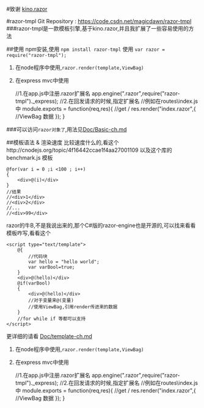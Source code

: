 #致谢 [kino.razor](https://github.com/kinogam/kino.razor)

#razor-tmpl
Git Repository : https://code.csdn.net/magicdawn/razor-tmpl
###razor-tmpl是一款模板引擎,基于kino.razor,并且我扩展了一些容易使用的方法

##使用
npm安装,使用 `npm install razor-tmpl`
使用 `var razor = require("razor-tmpl");`

1. 在node程序中使用,`razor.render(template,ViewBag)`
2. 在express mvc中使用
    

    //1.在app.js中注册.razor扩展名
    app.engine(".razor",require("razor-tmpl")._express);
    //2.在回发请求的时候,指定扩展名
    //例如在routes\index.js中
    module.exports = function(req,res){
        //get /
        res.render("index.razor",{
            //ViewBag 数据
        });
    }

###可以访问`razor对象了`,用法见[Doc/Basic-ch.md](https://code.csdn.net/magicdawn/razor-tmpl/tree/master/Doc/Basic-ch.md)

##模板语法 & 渲染速度
比较速度什么的,看这个http://cnodejs.org/topic/4f16442ccae1f4aa27001109 以及这个库的benchmark.js
模板

    @for(var i = 0 ;i <100 ; i++)
    {
        <div>@(i)</div>
    }
    //结果
    //<div>1</div>
    //<div>2</div>
    //...
    //<div>99</div>
razor的牛B,不是我说出来的,那个C#版的razor-engine也是开源的,可以找来看看
模板咋写,看看这个

	<script type="text/template">
		@{
			//代码块
			var hello = "hello world";			
			var varBool=true;
		}
		<div>@(hello)</div>
		@if(varBool)
		{
			<div>@(hello)</div>
            //对于变量来@(变量)
            //使用ViewBag,引用render传进来的数据
		}
        //for while if 等都可以支持	
	</script>
更详细的请看 [Doc/template-ch.md](https://code.csdn.net/magicdawn/razor-tmpl/tree/master/Doc/Template-ch.md)





1. 在node程序中使用,`razor.render(template,ViewBag)`
2. 在express mvc中使用
    

    //1.在app.js中注册.razor扩展名
    app.engine(".razor",require("razor-tmpl")._express);
    //2.在回发请求的时候,指定扩展名
    //例如在routes\index.js中
    module.exports = function(req,res){
        //get /
        res.render("index.razor",{
            //ViewBag 数据
        });
    }